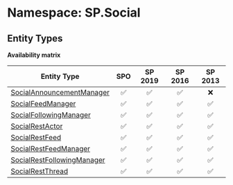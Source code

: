 # Namespace: SP.Social

## Entity Types

**Availability matrix**

Entity Type | SPO | SP 2019 | SP 2016 | SP 2013
----------|:---:|:-------:|:-------:|:-------:
[SocialAnnouncementManager](./EntityTypes/SocialAnnouncementManager.md) | ✅ | ✅ | ✅ | ❌
[SocialFeedManager](./EntityTypes/SocialFeedManager.md) | ✅ | ✅ | ✅ | ✅
[SocialFollowingManager](./EntityTypes/SocialFollowingManager.md) | ✅ | ✅ | ✅ | ✅
[SocialRestActor](./EntityTypes/SocialRestActor.md) | ✅ | ✅ | ✅ | ✅
[SocialRestFeed](./EntityTypes/SocialRestFeed.md) | ✅ | ✅ | ✅ | ✅
[SocialRestFeedManager](./EntityTypes/SocialRestFeedManager.md) | ✅ | ✅ | ✅ | ✅
[SocialRestFollowingManager](./EntityTypes/SocialRestFollowingManager.md) | ✅ | ✅ | ✅ | ✅
[SocialRestThread](./EntityTypes/SocialRestThread.md) | ✅ | ✅ | ✅ | ✅